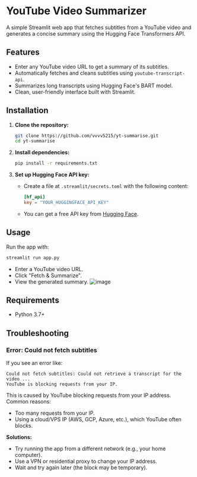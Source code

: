 # YouTube Video Summarizer

A simple Streamlit web app that fetches subtitles from a YouTube video and generates a concise summary using the Hugging Face Transformers API.

## Features

- Enter any YouTube video URL to get a summary of its subtitles.
- Automatically fetches and cleans subtitles using `youtube-transcript-api`.
- Summarizes long transcripts using Hugging Face's BART model.
- Clean, user-friendly interface built with Streamlit.

## Installation

1. **Clone the repository:**
   ```bash
   git clone https://github.com/vvvv5215/yt-summarise.git
   cd yt-summarise
   ```

2. **Install dependencies:**
   ```bash
   pip install -r requirements.txt
   ```

3. **Set up Hugging Face API key:**
   - Create a file at `.streamlit/secrets.toml` with the following content:
     ```toml
     [hf_api]
     key = "YOUR_HUGGINGFACE_API_KEY"
     ```
   - You can get a free API key from [Hugging Face](https://huggingface.co/settings/tokens).

## Usage

Run the app with:
```bash
streamlit run app.py
```

- Enter a YouTube video URL.
- Click "Fetch & Summarize".
- View the generated summary.
![image](https://github.com/user-attachments/assets/5778a681-ffd1-4a87-adbe-756884677e18)


## Requirements

- Python 3.7+

## Troubleshooting

### Error: Could not fetch subtitles
If you see an error like:

```
Could not fetch subtitles: Could not retrieve a transcript for the video ...
YouTube is blocking requests from your IP.
```

This is caused by YouTube blocking requests from your IP address. Common reasons:
- Too many requests from your IP.
- Using a cloud/VPS IP (AWS, GCP, Azure, etc.), which YouTube often blocks.

**Solutions:**
- Try running the app from a different network (e.g., your home computer).
- Use a VPN or residential proxy to change your IP address.
- Wait and try again later (the block may be temporary).
